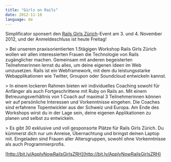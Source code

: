 ```yaml
---
title: "Girls on Rails"
date: 2012-11-18
language: de
---
```


Simplificator sponsert den [Rails Girls Zürich](http://railsgirls.ch)\-Event am 3. und 4. November 2012, und der Anmeldeschluss ist heute Freitag!

\> Bei unserem praxisorientierten 1.5­tägigen Workshop Rails Girls Zürich wollen wir allen interessierten Frauen die Technologie von Rails zugänglicher machen. Gemeinsam mit anderen begeisterten Teilnehmerinnen lernst du alles, um deine eigenen Ideen im Web umzusetzen. Rails ist ein Webframework, mit dem du leistungsstarke Webapplikationen wie Twitter, Groupon oder Soundcloud entwickeln kannst.

\> In einem lockeren Rahmen bieten wir individuelles Coaching sowohl für Anfänger als auch Fortgeschrittene mit Ruby on Rails an. Mit einem Betreuungsverhältnis von 1 Coach auf maximal 3 Teilnehmerinnen können wir auf persönliche Interessen und Vorkenntnisse eingehen. Die Coaches sind erfahrene Topentwickler aus der Schweiz und Europa. Am Ende des Workshops wirst du in der Lage sein, deine eigenen Applikationen zu planen und selbst zu entwickeln.

\> Es gibt 30 exklusive und voll gesponsorte Plätze für Rails Girls Zürich. Du kümmerst dich nur um Anreise, Übernachtung und bringst deinen Laptop mit. Eingeladen sind Frauen aller Altersgruppen, sowohl ohne Vorkenntnisse als auch Programmierprofis.

[http://bit.ly/ApplyNowRailsGirlsZRH](http://bit.ly/ApplyNowRailsGirlsZRH)
